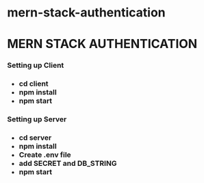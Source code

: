 # mern-stack-authentication
<h1>MERN STACK AUTHENTICATION</h1>
<h3>Setting up Client<h3>
  <ul>
    <li>cd client</li>
    <li>npm install</li>
    <li>npm start</li>
  </ul>
<h3>Setting up Server<h3>
  <ul>
    <li>cd server</li>
    <li>npm install</li>
    <li>Create .env file</li>
    <li>add SECRET and DB_STRING</li>
    <li>npm start</li>
  </ul>
